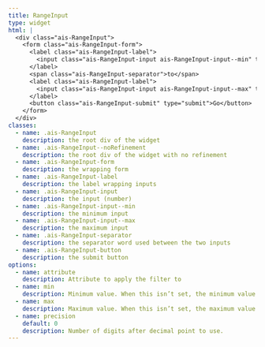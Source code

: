 ```yaml
---
title: RangeInput
type: widget
html: |
  <div class="ais-RangeInput">
    <form class="ais-RangeInput-form">
      <label class="ais-RangeInput-label">
        <input class="ais-RangeInput-input ais-RangeInput-input--min" type="number" />
      </label>
      <span class="ais-RangeInput-separator">to</span>
      <label class="ais-RangeInput-label">
        <input class="ais-RangeInput-input ais-RangeInput-input--max" type="number" />
      </label>
      <button class="ais-RangeInput-submit" type="submit">Go</button>
    </form>
  </div>
classes:
  - name: .ais-RangeInput
    description: the root div of the widget
  - name: .ais-RangeInput--noRefinement
    description: the root div of the widget with no refinement
  - name: .ais-RangeInput-form
    description: the wrapping form
  - name: .ais-RangeInput-label
    description: the label wrapping inputs
  - name: .ais-RangeInput-input
    description: the input (number)
  - name: .ais-RangeInput-input--min
    description: the minimum input
  - name: .ais-RangeInput-input--max
    description: the maximum input
  - name: .ais-RangeInput-separator
    description: the separator word used between the two inputs
  - name: .ais-RangeInput-button
    description: the submit button
options:
  - name: attribute
    description: Attribute to apply the filter to
  - name: min
    description: Minimum value. When this isn’t set, the minimum value will be automatically computed by Algolia using the data in the index.
  - name: max
    description: Maximum value. When this isn’t set, the maximum value will be automatically computed by Algolia using the data in the index.
  - name: precision
    default: 0
    description: Number of digits after decimal point to use.
---
```

